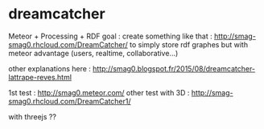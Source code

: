 # dreamcatcher

Meteor + Processing + RDF
goal : create something like that : http://smag-smag0.rhcloud.com/DreamCatcher/ to simply store rdf graphes
but with meteor advantage (users, realtime, collaborative...)

other explanations here : http://smag0.blogspot.fr/2015/08/dreamcatcher-lattrape-reves.html

1st test : http://smag0.meteor.com/
other test with 3D : http://smag-smag0.rhcloud.com/DreamCatcher1/

with threejs ?? 
